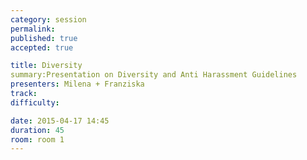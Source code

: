 ```yaml
---
category: session
permalink:
published: true
accepted: true

title: Diversity
summary:Presentation on Diversity and Anti Harassment Guidelines
presenters: Milena + Franziska
track:
difficulty:

date: 2015-04-17 14:45
duration: 45
room: room 1
---
```


